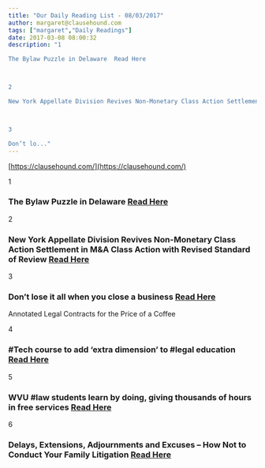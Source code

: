 ```yaml
---
title: "Our Daily Reading List - 08/03/2017"
author: margaret@clausehound.com
tags: ["margaret","Daily Readings"]
date: 2017-03-08 08:00:32
description: "1

The Bylaw Puzzle in Delaware  Read Here



2

New York Appellate Division Revives Non-Monetary Class Action Settlement in M&A Class Action with Revised Standard of Review  Read Here



3

Don’t lo..."
---
```


[https://clausehound.com/](https://clausehound.com/)

1

### The Bylaw Puzzle in Delaware  [Read Here](https://goo.gl/pzPHQf)

2

### New York Appellate Division Revives Non-Monetary Class Action Settlement in M&A Class Action with Revised Standard of Review  [Read Here](https://goo.gl/FkRjFa)

3

### Don’t lose it all when you close a business  [Read Here](https://goo.gl/7rUd2B)

Annotated Legal Contracts
for the Price of a Coffee

4

### #Tech course to add ‘extra dimension’ to #legal education  [Read Here](https://goo.gl/1E9Lau)

5

### WVU #law students learn by doing, giving thousands of hours in free services  [Read Here](https://goo.gl/GvVNXS)

6

### Delays, Extensions, Adjournments and Excuses – How Not to Conduct Your Family Litigation [Read Here](http://familyllb.com/2017/03/06/delays-extensions-adjournments-and-excuses-how-not-to-conduct-your-family-litigation/)